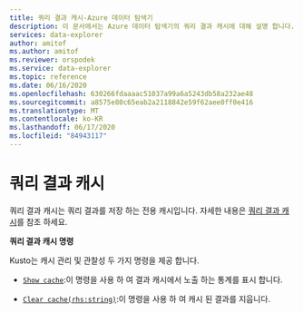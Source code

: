 ```yaml
---
title: 쿼리 결과 캐시-Azure 데이터 탐색기
description: 이 문서에서는 Azure 데이터 탐색기의 쿼리 결과 캐시에 대해 설명 합니다.
services: data-explorer
author: amitof
ms.author: amitof
ms.reviewer: orspodek
ms.service: data-explorer
ms.topic: reference
ms.date: 06/16/2020
ms.openlocfilehash: 630266fdaaaac51037a99a6a5243db58a232ae48
ms.sourcegitcommit: a8575e80c65eab2a2118842e59f62aee0ff0e416
ms.translationtype: MT
ms.contentlocale: ko-KR
ms.lasthandoff: 06/17/2020
ms.locfileid: "84943117"
---
```

# <a name="query-results-cache"></a>쿼리 결과 캐시

쿼리 결과 캐시는 쿼리 결과를 저장 하는 전용 캐시입니다. 자세한 내용은 [쿼리 결과 캐시](../query/query-results-cache.md)를 참조 하세요.

**쿼리 결과 캐시 명령**

Kusto는 캐시 관리 및 관찰성 두 가지 명령을 제공 합니다.

* [`Show cache`](show-query-results-cache-command.md):이 명령을 사용 하 여 결과 캐시에서 노출 하는 통계를 표시 합니다.

* [`Clear cache(rhs:string)`](clear-query-results-cache-command.md):이 명령을 사용 하 여 캐시 된 결과를 지웁니다.
